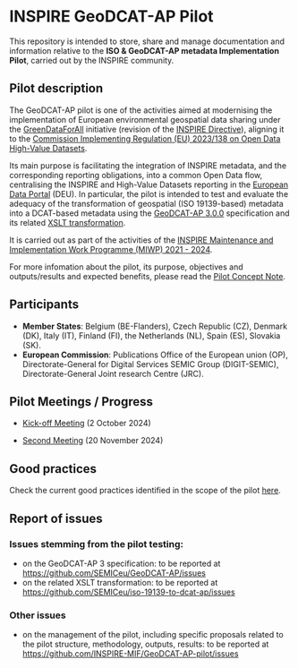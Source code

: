 # INSPIRE GeoDCAT-AP Pilot

This repository is intended to store, share and manage documentation and information relative to the **ISO &amp; GeoDCAT-AP metadata Implementation Pilot**, carried out by the INSPIRE community.

## Pilot description

The GeoDCAT-AP pilot is one of the activities aimed at modernising the implementation of European environmental geospatial data sharing under the [GreenDataForAll](https://ec.europa.eu/info/law/better-regulation/have-your-say/initiatives/13170-GreenData4All-updated-rules-on-geospatial-environmental-data-and-access-to-environmental-information_en) initiative (revision of the [INSPIRE Directive](http://data.europa.eu/eli/dir/2007/2/2019-06-26)), aligning it to the [Commission Implementing Regulation (EU) 2023/138 on Open Data High-Value Datasets](https://eur-lex.europa.eu/eli/reg_impl/2023/138/oj).

Its main purpose is facilitating the integration of INSPIRE metadata, and the corresponding reporting obligations, into a common Open Data flow, centralising the INSPIRE and High-Value Datasets reporting in the [European Data Portal](https://data.europa.eu/en) (DEU). In particular, the pilot is intended to test and evaluate the adequacy of the transformation of geospatial (ISO 19139-based) metadata into a DCAT-based metadata using the [GeoDCAT-AP 3.0.0](https://semiceu.github.io/GeoDCAT-AP/releases/3.0.0/) specification and its related [XSLT transformation](https://github.com/SEMICeu/iso-19139-to-dcat-ap/tree/main).

It is carried out as part of the activities of the [INSPIRE Maintenance and Implementation Work Programme (MIWP) 2021 - 2024](https://wikis.ec.europa.eu/display/InspireMIG/INSPIRE+work+programme+2021-24).

For more infomation about the pilot, its purpose, objectives and outputs/results and expected benefits, please read the [Pilot Concept Note](https://github.com/INSPIRE-MIF/GeoDCAT-AP-pilot/blob/main/20241119_GeoDCAT-AP_Pilot-Concept_Note-v2.pdf).

## Participants

* **Member States**: Belgium (BE-Flanders), Czech Republic (CZ), Denmark (DK), Italy (IT), Finland (FI), the Netherlands (NL), Spain (ES), Slovakia (SK).
* **European Commission**: Publications Office of the European union (OP), Directorate-General for Digital Services SEMIC Group (DIGIT-SEMIC), Directorate-General Joint research Centre (JRC).

## Pilot Meetings / Progress

* [Kick-off Meeting](https://github.com/INSPIRE-MIF/GeoDCAT-AP-pilot/tree/main/meetings/2024-10-02) (2 October 2024)

* [Second Meeting](https://github.com/INSPIRE-MIF/GeoDCAT-AP-pilot/tree/main/meetings/2024-11-20) (20 November 2024)

## Good practices 

Check the current good practices identified in the scope of the pilot [here](https://github.com/INSPIRE-MIF/GeoDCAT-AP-pilot/tree/main/good-practices).

## Report of issues 

### Issues stemming from the pilot testing:
* on the GeoDCAT-AP 3 specification: to be reported at https://github.com/SEMICeu/GeoDCAT-AP/issues
* on the related XSLT transformation: to be reported at https://github.com/SEMICeu/iso-19139-to-dcat-ap/issues

### Other issues
* on the management of the pilot, including specific proposals related to the pilot structure, methodology, outputs, results: to be reported at https://github.com/INSPIRE-MIF/GeoDCAT-AP-pilot/issues
